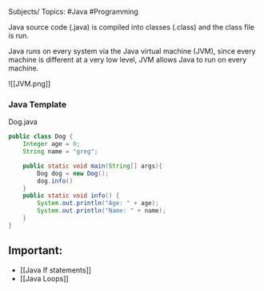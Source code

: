 Subjects/ Topics: #Java #Programming

Java source code (.java) is compiled into classes (.class) and the class file is run.

Java runs on every system via the Java virtual machine (JVM), since every machine is different at a very low level, JVM allows Java to run on every machine.

![[JVM.png]]
<b><h3>Java Template</h3></b>
Dog.java
```java
public class Dog {
	Integer age = 0;
	String name = "greg";

	public static void main(String[] args){
		Dog dog = new Dog();
		dog.info()
	}
	public static void info() {
		System.out.println("Age: " + age);
		System.out.println("Name: " + name);
	}
}
```

## **Important:**

- [[Java If statements]]
- [[Java Loops]]